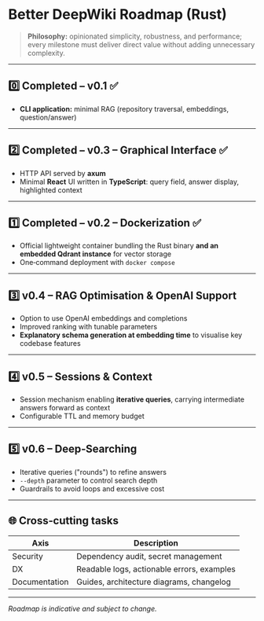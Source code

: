 # Better DeepWiki Roadmap (Rust)

> **Philosophy:** opinionated simplicity, robustness, and performance; every milestone must deliver direct value without adding unnecessary complexity.

---

## 0️⃣ Completed – v0.1 ✅

- **CLI application:** minimal RAG (repository traversal, embeddings, question/answer)

---

## 2️⃣ Completed – v0.3 – Graphical Interface ✅

- HTTP API served by **axum**
- Minimal **React** UI written in **TypeScript**: query field, answer display, highlighted context

---

## 1️⃣ Completed – v0.2 – Dockerization ✅

- Official lightweight container bundling the Rust binary **and an embedded Qdrant instance** for vector storage
- One‑command deployment with `docker compose`

---

## 3️⃣ v0.4 – RAG Optimisation & OpenAI Support

- Option to use OpenAI embeddings and completions
- Improved ranking with tunable parameters
- **Explanatory schema generation at embedding time** to visualise key codebase features

---

## 4️⃣ v0.5 – Sessions & Context

- Session mechanism enabling **iterative queries**, carrying intermediate answers forward as context
- Configurable TTL and memory budget

---

## 5️⃣ v0.6 – Deep‑Searching

- Iterative queries ("rounds") to refine answers
- `--depth` parameter to control search depth
- Guardrails to avoid loops and excessive cost

---

## 🌐 Cross‑cutting tasks

| Axis | Description |
|------|-------------|
| Security | Dependency audit, secret management |
| DX | Readable logs, actionable errors, examples |
| Documentation | Guides, architecture diagrams, changelog |

---

*Roadmap is indicative and subject to change.*